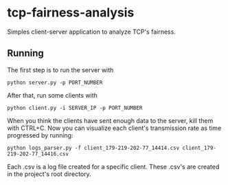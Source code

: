 # tcp-fairness-analysis
Simples client-server application to analyze TCP's fairness.

## Running

The first step is to run the server with
```
python server.py -p PORT_NUMBER
```
After that, run some clients with
```
python client.py -i SERVER_IP -p PORT_NUMBER
```
When you think the clients have sent enough data to the server, kill them with CTRL+C. Now you can visualize each client's transmission rate as time progressed by running:
```
python logs_parser.py -f client_179-219-202-77_14414.csv client_179-219-202-77_14416.csv
```
Each .csv is a log file created for a specific client. These .csv's are created in the project's root directory.
